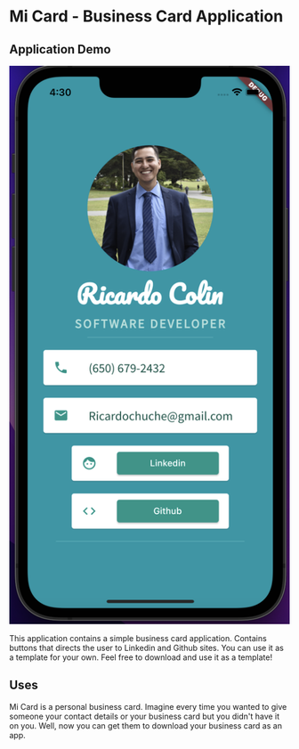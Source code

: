 # Mi Card - Business Card Application

## Application Demo

![alt text](images/application_demo.png)

This application contains a simple business card application. Contains buttons that directs the user to Linkedin and Github sites. You can use it as a template for your own. Feel free to download and use it as a template!


## Uses

Mi Card is a personal business card. Imagine every time you wanted to give someone your contact details or your business card but you didn't have it on you. Well, now you can get them to download your business card as an app.

